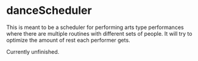 # danceScheduler

This is meant to be a scheduler for performing arts type performances where
there are multiple routines with different sets of people. It will try to
optimize the amount of rest each performer gets.

Currently unfinished.
